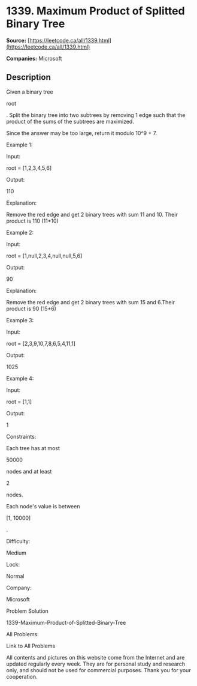 # 1339. Maximum Product of Splitted Binary Tree

**Source:** [https://leetcode.ca/all/1339.html](https://leetcode.ca/all/1339.html)

**Companies:** Microsoft

## Description

Given a binary tree

root

. Split the binary tree into two subtrees
            by removing 1 edge such that the product of the sums of the subtrees are maximized.

Since the answer may be too large, return it modulo 10^9 + 7.

Example 1:

Input:

root = [1,2,3,4,5,6]

Output:

110

Explanation:

Remove the red edge and get 2 binary trees with sum 11 and 10. Their product is 110 (11*10)

Example 2:

Input:

root = [1,null,2,3,4,null,null,5,6]

Output:

90

Explanation:

Remove the red edge and get 2 binary trees with sum 15 and 6.Their product is 90 (15*6)

Example 3:

Input:

root = [2,3,9,10,7,8,6,5,4,11,1]

Output:

1025

Example 4:

Input:

root = [1,1]

Output:

1

Constraints:

Each tree has at most

50000

nodes and at least

2

nodes.

Each node's value is between

[1, 10000]

.

Difficulty:

Medium

Lock:

Normal

Company:

Microsoft

Problem Solution

1339-Maximum-Product-of-Splitted-Binary-Tree

All Problems:

Link to All Problems

All contents and pictures on this website come from the Internet and are updated regularly every week. They are for personal study and research only, and should not be used for commercial purposes. Thank you for your cooperation.

